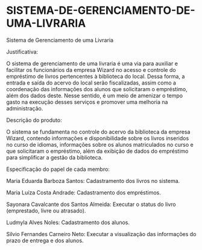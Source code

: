 # SISTEMA-DE-GERENCIAMENTO-DE-UMA-LIVRARIA
Sistema de Gerenciamento de uma Livraria

Justificativa:

O sistema de gerenciamento de uma livraria é uma via para auxiliar e facilitar os funcionários da empresa Wizard no acesso e controle do empréstimo de livros pertencentes à biblioteca do local. Dessa forma, a entrada e saída do acervo do local serão fiscalizadas, assim como a coordenação das informações dos alunos que solicitaram o empréstimo, além dos dados deste. Nesse sentido, é um meio de amenizar o tempo gasto na execução desses serviços e promover uma melhoria na administração.

Descrição do produto:

O sistema se fundamenta no controle do acervo da biblioteca da empresa Wizard, contendo informações e disponibilidade sobre os livros inseridos no curso de idiomas, informações sobre os alunos matriculados no curso e que solicitaram o empréstimo, além da exibição de dados do empréstimo para simplificar a gestão da biblioteca.

Especificação do papel de cada membro:

Maria Eduarda Barboza Santos: Cadastramento dos livros no sistema.

Maria Luíza Costa Andrade: Cadastramento dos empréstimos.

Sayonara Cavalcante dos Santos Almeida: Executar o status do livro (emprestado, livre ou atrasado).

Ludmyla Alves Noles: Cadastramento dos alunos.

Silvio Fernandes Carneiro Neto: Executar a visualização das informações do prazo de entrega e dos alunos.
